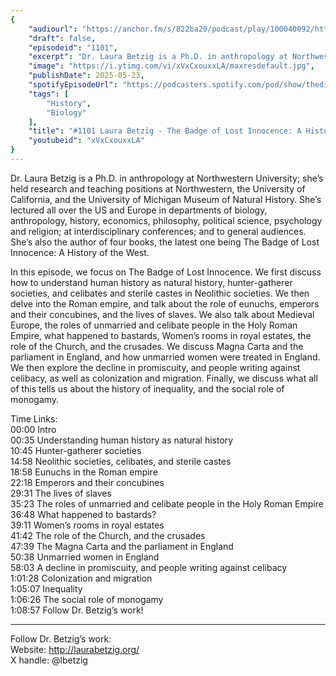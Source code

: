 ```yaml
---
{
	"audiourl": "https://anchor.fm/s/822ba20/podcast/play/100040092/https%3A%2F%2Fd3ctxlq1ktw2nl.cloudfront.net%2Fstaging%2F2025-2-18%2F3bdedcd8-bd16-6000-91e5-8a79dc4de287.m4a",
	"draft": false,
	"episodeid": "1101",
	"excerpt": "Dr. Laura Betzig is a Ph.D. in anthropology at Northwestern University; she’s held research and teaching positions at Northwestern, the University of California, and the University of Michigan Museum of Natural History.  She’s lectured all over the US and Europe in departments of biology, anthropology, history, economics, philosophy, political science, psychology and religion; at interdisciplinary conferences; and to general audiences.  She’s also the author of four books, the latest one being The Badge of Lost Innocence: A History of the West.",
	"image": "https://i.ytimg.com/vi/xVxCxouxxLA/maxresdefault.jpg",
	"publishDate": 2025-05-23,
	"spotifyEpisodeUrl": "https://podcasters.spotify.com/pod/show/thedissenter/episodes/1101-Laura-Betzig---The-Badge-of-Lost-Innocence-A-History-of-the-West-e30bfus",
	"tags": [
		"History",
		"Biology"
	],
	"title": "#1101 Laura Betzig - The Badge of Lost Innocence: A History of the West",
	"youtubeid": "xVxCxouxxLA"
}
---
```

Dr. Laura Betzig is a Ph.D. in anthropology at Northwestern University; she’s held research and teaching positions at Northwestern, the University of California, and the University of Michigan Museum of Natural History.  She’s lectured all over the US and Europe in departments of biology, anthropology, history, economics, philosophy, political science, psychology and religion; at interdisciplinary conferences; and to general audiences.  She’s also the author of four books, the latest one being The Badge of Lost Innocence: A History of the West.

In this episode, we focus on The Badge of Lost Innocence. We first discuss how to understand human history as natural history, hunter-gatherer societies, and celibates and sterile castes in Neolithic societies. We then delve into the Roman empire, and talk about the role of eunuchs, emperors and their concubines, and the lives of slaves. We also talk about Medieval Europe, the roles of unmarried and celibate people in the Holy Roman Empire, what happened to bastards, Women’s rooms in royal estates, the role of the Church, and the crusades. We discuss Magna Carta and the parliament in England, and how unmarried women were treated in England. We then explore the decline in promiscuity, and people writing against celibacy, as well as colonization and migration. Finally, we discuss what all of this tells us about the history of inequality, and the social role of monogamy.

Time Links:  
<time>00:00</time> Intro  
<time>00:35</time> Understanding human history as natural history  
<time>10:45</time> Hunter-gatherer societies  
<time>14:58</time> Neolithic societies, celibates, and sterile castes  
<time>18:58</time> Eunuchs in the Roman empire  
<time>22:18</time> Emperors and their concubines  
<time>29:31</time> The lives of slaves  
<time>35:23</time> The roles of unmarried and celibate people in the Holy Roman Empire  
<time>36:48</time> What happened to bastards?  
<time>39:11</time> Women’s rooms in royal estates  
<time>41:42</time> The role of the Church, and the crusades  
<time>47:39</time> The Magna Carta and the parliament in England  
<time>50:38</time> Unmarried women in England  
<time>58:03</time> A decline in promiscuity, and people writing against celibacy  
<time>1:01:28</time> Colonization and migration  
<time>1:05:07</time> Inequality  
<time>1:06:26</time> The social role of monogamy  
<time>1:08:57</time> Follow Dr. Betzig’s work!

---

Follow Dr. Betzig’s work:  
Website: http://laurabetzig.org/  
X handle: @lbetzig
